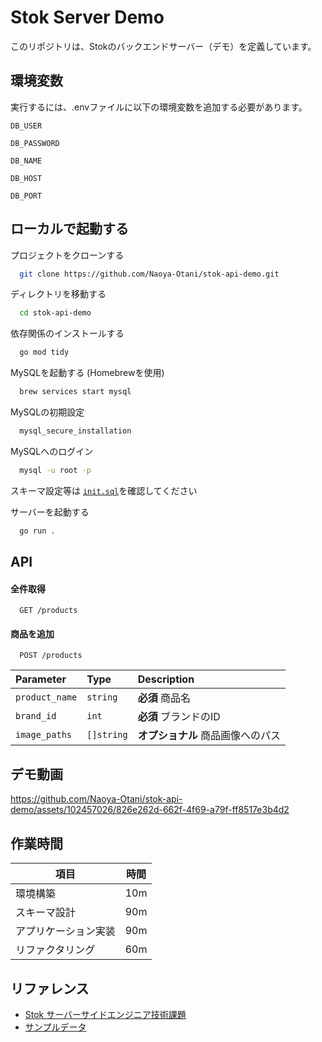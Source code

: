 
# Stok Server Demo

このリポジトリは、Stokのバックエンドサーバー（デモ）を定義しています。



## 環境変数

実行するには、.envファイルに以下の環境変数を追加する必要があります。

`DB_USER`

`DB_PASSWORD`

`DB_NAME`

`DB_HOST`

`DB_PORT`

## ローカルで起動する

プロジェクトをクローンする

```bash
  git clone https://github.com/Naoya-Otani/stok-api-demo.git
```

ディレクトリを移動する

```bash
  cd stok-api-demo
```

依存関係のインストールする

```bash
  go mod tidy
```

MySQLを起動する (Homebrewを使用)

```bash
  brew services start mysql
```

MySQLの初期設定

```bash
  mysql_secure_installation
```

MySQLへのログイン

```bash
  mysql -u root -p
```

スキーマ設定等は [`init.sql`](https://github.com/Naoya-Otani/stok-api-demo/blob/main/init.sql)を確認してください

サーバーを起動する

```bash
  go run .
```
## API

#### 全件取得

```http
  GET /products
```

#### 商品を追加

```http
  POST /products
```

| Parameter | Type     | Description                       |
| :-------- | :------- | :-------------------------------- |
| `product_name`      | `string` | **必須** 商品名 |
| `brand_id`      | `int` | **必須** ブランドのID |
| `image_paths`      | `[]string` | **オプショナル** 商品画像へのパス |

## デモ動画

https://github.com/Naoya-Otani/stok-api-demo/assets/102457026/826e262d-662f-4f69-a79f-ff8517e3b4d2

## 作業時間

| 項目 | 時間 |
| --- | --- |
| 環境構築 | 10m |
| スキーマ設計 | 90m |
| アプリケーション実装 | 90m |
| リファクタリング | 60m |


## リファレンス

 - [Stok サーバーサイドエンジニア技術課題](https://franky-inc.notion.site/Stok-e7c86b932e364e0f838f4091437d1490)
 - [サンプルデータ](https://docs.google.com/spreadsheets/d/1g2LyTAW3BDACn8Btge_A0yi6LNSPD2c9p25VLbJO38Q/edit?usp=sharing)

